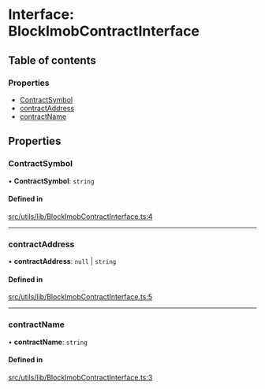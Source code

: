 # Interface: BlockImobContractInterface

## Table of contents

### Properties

- [ContractSymbol](../wiki/BlockImobContractInterface#contractsymbol)
- [contractAddress](../wiki/BlockImobContractInterface#contractaddress)
- [contractName](../wiki/BlockImobContractInterface#contractname)

## Properties

### ContractSymbol

• **ContractSymbol**: `string`

#### Defined in

[src/utils/lib/BlockImobContractInterface.ts:4](https://github.com/renancorreadev/hackImob/blob/fc29a24/frontend/src/utils/lib/BlockImobContractInterface.ts#L4)

___

### contractAddress

• **contractAddress**: ``null`` \| `string`

#### Defined in

[src/utils/lib/BlockImobContractInterface.ts:5](https://github.com/renancorreadev/hackImob/blob/fc29a24/frontend/src/utils/lib/BlockImobContractInterface.ts#L5)

___

### contractName

• **contractName**: `string`

#### Defined in

[src/utils/lib/BlockImobContractInterface.ts:3](https://github.com/renancorreadev/hackImob/blob/fc29a24/frontend/src/utils/lib/BlockImobContractInterface.ts#L3)
